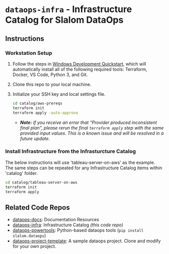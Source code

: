# `dataops-infra` - Infrastructure Catalog for Slalom DataOps

## Instructions

### Workstation Setup

1. Follow the steps in [Windows Development Quickstart](https://docs.dataops.tk/docs/windows_development.html), which will automatically install all of the following required tools: Terraform, Docker, VS Code, Python 3, and Git.
2. Clone this repo to your local machine.
3. Initialize your SSH key and local settings file.

    ```bash
    cd catalog/aws-prereqs
    terraform init
    terraform apply -auto-approve
    ```

   * _**Note:** If you receive an error that "Provider produced inconsistent final plan", please rerun the final `terraform apply` step with the same provided input values. This is a known issue and will be resolved in a future update._

### Install Infrastructure from the Infrasturcture Catalog

The below instructions will use 'tableau-server-on-aws' as the example. The same steps can be repeated for any Infrastructure Catalog items within 'catalog' folder.

```bash
cd catalog/tableau-server-on-aws
terraform init
terraform apply
```

## Related Code Repos

* [dataops-docs](https://github.com/slalom-ggp/dataops-docs): Documentation Resources
* [dataops-infra](https://github.com/slalom-ggp/dataops-infra): Infrastructure Catalog _(this code repo)_
* [dataops-powertools](https://github.com/slalom-ggp/dataops-powertools): Python-based dataops tools (`pip install slalom.dataops`)
* [dataops-project-template](https://github.com/slalom-ggp/dataops-project-template): A sample dataops project. Clone and modify for your own project.
